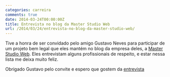 ```yaml
---
categories: carreira
comments: true
date: 2014-03-24T00:00:00Z
title: Entrevista no blog da Master Studio Web
url: /2014/03/24/entrevista-no-blog-da-master-studio-web/
---
```


Tive a honra de ser convidado pelo amigo Gustavo Neves para participar de um projeto bem legal que eles mantém no blog da empresa deles, a [Master Studio Web](http://masterstudioweb.com). Eles entrevistam alguns profissionais de respeito, e estar nessa lista me deixa muito feliz.

Obrigado Gustavo pelo convite e espero que gostem da [entrevista](http://masterstudioweb.com/blog/entrevista-com-elton-minetto-da-coderockr/#axzz2wtvLYF4A)